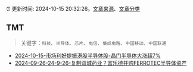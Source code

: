 :alarm_clock: 更新时间: 2024-10-15 20:32:26。[文章来源](/README.md)、[文章分类](/TAGS.md)

## TMT


> 关键字：`科技`、`半导体`、`芯片`、`电信`、`集成电路`、`中国移动`、`中国联通`



- [2024-10-15-市场利好提振港股半导体股-晶门半导体大涨超7%](https://www.cls.cn/detail/1825572) 
- [2024-09-26-24-9-26-复制双城药业？富乐德并购FERROTEC半导体资产](https://xueqiu.com/8772786299/305782060) 
